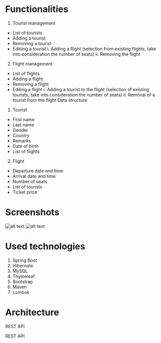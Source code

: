 # Functionalities
1. Tourist management
- List of tourists
- Adding a tourist
- Removing a tourist
- Editiing a tourist
  i. Adding a flight (selection from existing flights, take into consideration the
number of seats)
  ii. Removing the flight
2. Flight management
- List of flights
- Adding a flight
- Removing a flight
- Editing a flight
  i. Adding a tourist to the flight (selection of existing tourists, take into
consideration the number of seats)
  ii. Removal of a tourist from the flight
Data structure
1. Tourist
- First name
- Last name
- Gender
- Country
- Remarks
- Date of birth
- List of flights
2. Flight
- Departure date and time
- Arrival date and time
- Number of seats
- List of tourists
- Ticket price

# Screenshots
![alt text](https://i.ibb.co/qrT1xq2/Screenshot-2019-02-15-16-46-53.jpg)
![alt text](https://i.ibb.co/51ZXXZq/Screenshot-2019-02-15-16-42-49.jpg)

# Used technologies
1. Spring Boot
2. Hibernate
3. MySQL
4. Thymeleaf
5. Bootstrap
6. Maven
7. Lombok

# Architecture
REST API

REST API
